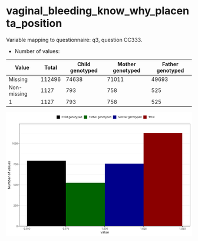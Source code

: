 # vaginal_bleeding_know_why_placenta_position
Variable mapping to questionnaire: q3, question CC333.
- Number of values:

| Value | Total | Child genotyped | Mother genotyped | Father genotyped |
| ----- | ----- | --------------- | ---------------- | ---------------- |
| Missing | 112496 | 74638 | 71011 | 49693 |
| Non-missing | 1127 | 793 | 758 | 525 |
| 1 | 1127 | 793 | 758 | 525 |



![](vaginal_bleeding_know_why_placenta_position_n.png)



